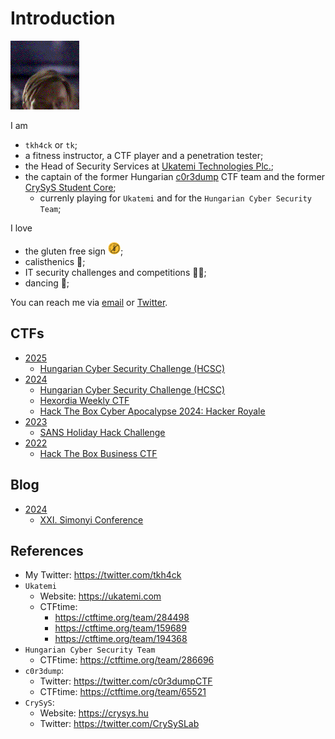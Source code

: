 # Introduction 

<img src="media/hellothere.gif" style="display: inline-block;">

I am
- `tkh4ck` or `tk`;
- a fitness instructor, a CTF player and a penetration tester;
- the Head of Security Services at [Ukatemi Technologies Plc.](https://ukatemi.com/);
- the captain of the former Hungarian [c0r3dump](https://c0r3dump.github.io/) CTF team and the former [CrySyS Student Core](https://core.crysys.hu/);
  - currenly playing for `Ukatemi` and for the `Hungarian Cyber Security Team`;

I love
- the gluten free sign <img src="media/gluten_free.png" style="display: inline-block;" width="20" height="20">;
- calisthenics 🤸;
- IT security challenges and competitions 👨‍💻;
- dancing 🕺;

You can reach me via [email](mailto:tkh4ck@proton.me) or [Twitter](https://twitter.com/tkh4ck).

## CTFs

- [2025](ctf/2025)
  - [Hungarian Cyber Security Challenge (HCSC)](ctf/2025/hcsc)
- [2024](ctf/2024)
  - [Hungarian Cyber Security Challenge (HCSC)](ctf/2024/hcsc)
  - [Hexordia Weekly CTF](ctf/2024/hexordia-weekly-ctf)
  - [Hack The Box Cyber Apocalypse 2024: Hacker Royale](ctf/2024/htb-cyber-apocalypse)
- [2023](ctf/2023)
  - [SANS Holiday Hack Challenge](ctf/2023/sans-holiday-hack-challenge)
- [2022](ctf/2022)
  - [Hack The Box Business CTF](ctf/2022/htb-business)

## Blog

- [2024](blog/2024)
  - [XXI. Simonyi Conference](blog/2024/Simonyi-Conference)

## References

- My Twitter: <https://twitter.com/tkh4ck>
- `Ukatemi`
  - Website: <https://ukatemi.com>
  - CTFtime:
    - <https://ctftime.org/team/284498>
    - <https://ctftime.org/team/159689>
    - <https://ctftime.org/team/194368>
- `Hungarian Cyber Security Team`
  - CTFtime: <https://ctftime.org/team/286696>
- `c0r3dump`:
  - Twitter: <https://twitter.com/c0r3dumpCTF>
  - CTFtime: <https://ctftime.org/team/65521>
- `CrySyS`:
  - Website: <https://crysys.hu>
  - Twitter: <https://twitter.com/CrySySLab>